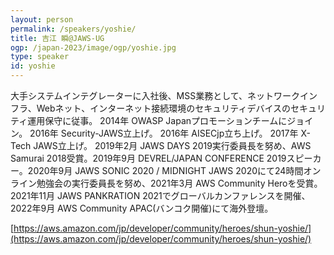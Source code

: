 ```yaml
---
layout: person
permalink: /speakers/yoshie/
title: 吉江 瞬@JAWS-UG
ogp: /japan-2023/image/ogp/yoshie.jpg
type: speaker
id: yoshie
---
```

大手システムインテグレーターに入社後、MSS業務として、ネットワークインフラ、Webネット、インターネット接続環境のセキュリティデバイスのセキュリティ運用保守に従事。 2014年 OWASP Japanプロモーションチームにジョイン。 2016年 Security-JAWS立上げ。 2016年 AISECjp立ち上げ。 2017年 X-Tech JAWS立上げ。 2019年2月 JAWS DAYS 2019実行委員長を努め、AWS Samurai 2018受賞。2019年9月 DEVREL/JAPAN CONFERENCE 2019スピーカー。2020年9月 JAWS SONIC 2020 / MIDNIGHT JAWS 2020にて24時間オンライン勉強会の実行委員長を努め、2021年3月 AWS Community Heroを受賞。2021年11月 JAWS PANKRATION 2021でグローバルカンファレンスを開催、2022年9月 AWS Community APAC(バンコク開催)にて海外登壇。

[https://aws.amazon.com/jp/developer/community/heroes/shun-yoshie/](https://aws.amazon.com/jp/developer/community/heroes/shun-yoshie/)
